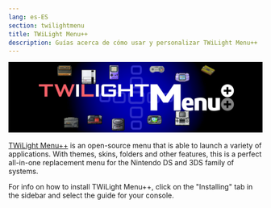 ```yaml
---
lang: es-ES
section: twilightmenu
title: TWiLight Menu++
description: Guías acerca de cómo usar y personalizar TWiLight Menu++
---
```


![TWiLight Menu++ logo](https://github.com/DS-Homebrew/TWiLightMenu/raw/master/logo.png)

[TWiLight Menu++](https://github.com/DS-Homebrew/TWiLightMenu) is an open-source menu that is able to launch a variety of applications. With themes, skins, folders and other features, this is a perfect all-in-one replacement menu for the Nintendo DS and 3DS family of systems.

For info on how to install TWiLight Menu++, click on the "Installing" tab in the sidebar and select the guide for your console.
